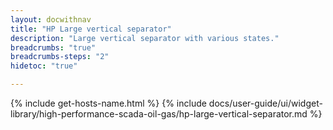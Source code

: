 ```yaml
---
layout: docwithnav
title: "HP Large vertical separator"
description: "Large vertical separator with various states."
breadcrumbs: "true"
breadcrumbs-steps: "2"
hidetoc: "true"

---
```

{% include get-hosts-name.html %}
{% include docs/user-guide/ui/widget-library/high-performance-scada-oil-gas/hp-large-vertical-separator.md %}
